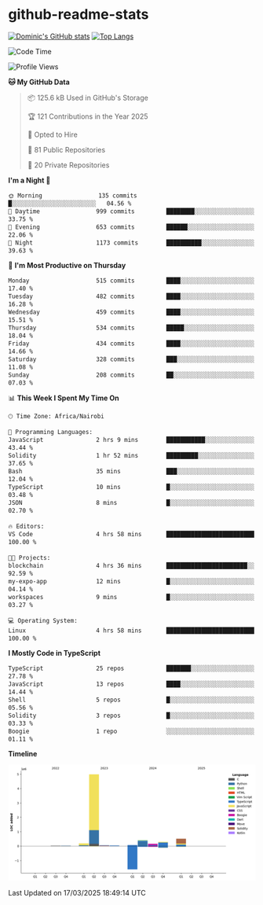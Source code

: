 # github-readme-stats
[![Dominic's GitHub stats](https://github-readme-stats.vercel.app/api?username=Domengo&show_icons=true)](https://github.com/anuraghazra/github-readme-stats)
[![Top Langs](https://github-readme-stats.vercel.app/api/top-langs/?username=Domengo&show_icons=true)](https://github.com/Domengo/github-readme-stats)

<!--START_SECTION:waka-->
![Code Time](http://img.shields.io/badge/Code%20Time-1%2C049%20hrs%2043%20mins-blue)

![Profile Views](http://img.shields.io/badge/Profile%20Views-1-blue)

**🐱 My GitHub Data** 

> 📦 125.6 kB Used in GitHub's Storage 
 > 
> 🏆 121 Contributions in the Year 2025
 > 
> 💼 Opted to Hire
 > 
> 📜 81 Public Repositories 
 > 
> 🔑 20 Private Repositories 
 > 
**I'm a Night 🦉** 

```text
🌞 Morning                135 commits         █░░░░░░░░░░░░░░░░░░░░░░░░   04.56 % 
🌆 Daytime                999 commits         ████████░░░░░░░░░░░░░░░░░   33.75 % 
🌃 Evening                653 commits         ██████░░░░░░░░░░░░░░░░░░░   22.06 % 
🌙 Night                  1173 commits        ██████████░░░░░░░░░░░░░░░   39.63 % 
```
📅 **I'm Most Productive on Thursday** 

```text
Monday                   515 commits         ████░░░░░░░░░░░░░░░░░░░░░   17.40 % 
Tuesday                  482 commits         ████░░░░░░░░░░░░░░░░░░░░░   16.28 % 
Wednesday                459 commits         ████░░░░░░░░░░░░░░░░░░░░░   15.51 % 
Thursday                 534 commits         █████░░░░░░░░░░░░░░░░░░░░   18.04 % 
Friday                   434 commits         ████░░░░░░░░░░░░░░░░░░░░░   14.66 % 
Saturday                 328 commits         ███░░░░░░░░░░░░░░░░░░░░░░   11.08 % 
Sunday                   208 commits         ██░░░░░░░░░░░░░░░░░░░░░░░   07.03 % 
```


📊 **This Week I Spent My Time On** 

```text
🕑︎ Time Zone: Africa/Nairobi

💬 Programming Languages: 
JavaScript               2 hrs 9 mins        ███████████░░░░░░░░░░░░░░   43.44 % 
Solidity                 1 hr 52 mins        █████████░░░░░░░░░░░░░░░░   37.65 % 
Bash                     35 mins             ███░░░░░░░░░░░░░░░░░░░░░░   12.04 % 
TypeScript               10 mins             █░░░░░░░░░░░░░░░░░░░░░░░░   03.48 % 
JSON                     8 mins              █░░░░░░░░░░░░░░░░░░░░░░░░   02.70 % 

🔥 Editors: 
VS Code                  4 hrs 58 mins       █████████████████████████   100.00 % 

🐱‍💻 Projects: 
blockchain               4 hrs 36 mins       ███████████████████████░░   92.59 % 
my-expo-app              12 mins             █░░░░░░░░░░░░░░░░░░░░░░░░   04.14 % 
workspaces               9 mins              █░░░░░░░░░░░░░░░░░░░░░░░░   03.27 % 

💻 Operating System: 
Linux                    4 hrs 58 mins       █████████████████████████   100.00 % 
```

**I Mostly Code in TypeScript** 

```text
TypeScript               25 repos            ███████░░░░░░░░░░░░░░░░░░   27.78 % 
JavaScript               13 repos            ████░░░░░░░░░░░░░░░░░░░░░   14.44 % 
Shell                    5 repos             █░░░░░░░░░░░░░░░░░░░░░░░░   05.56 % 
Solidity                 3 repos             █░░░░░░░░░░░░░░░░░░░░░░░░   03.33 % 
Boogie                   1 repo              ░░░░░░░░░░░░░░░░░░░░░░░░░   01.11 % 
```



**Timeline**

![Lines of Code chart](https://raw.githubusercontent.com/Domengo/Domengo/main/assets/bar_graph.png)


 Last Updated on 17/03/2025 18:49:14 UTC
<!--END_SECTION:waka-->



